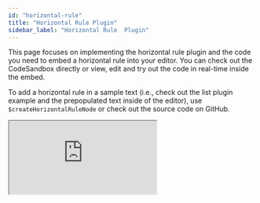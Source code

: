 ```yaml
---
id: "horizontal-rule"
title: "Horizontal Rule Plugin"
sidebar_label: "Horizontal Rule  Plugin"
---
```


This page focuses on implementing the horizontal rule plugin and the code you need to embed a horizontal rule into your editor. You can check out the CodeSandbox directly or view, edit and try out the code in real-time inside the embed. 

To add a horizontal rule in a sample text (i.e., check out the list plugin example and the prepopulated text inside of the editor), use ```$createHorizontalRuleNode``` or check out the source code on GitHub.

<iframe src="https://codesandbox.io/embed/lexical-horizontal-rule-plugin-example-t30p3t?fontsize=14&hidenavigation=1&module=/src/Editor.js,/src/plugins/HorizontalRulePlugin.ts,/src/plugins/PluginToolbar.tsx&theme=dark&view=split"
     style={{width:"100%", height:"700px", border:0, borderRadius: "4px", overflow:"hidden"}}
     title="lexical-horizontal-rule-plugin-example"
     allow="accelerometer; ambient-light-sensor; camera; encrypted-media; geolocation; gyroscope; hid; microphone; midi; payment; usb; vr; xr-spatial-tracking"
     sandbox="allow-forms allow-modals allow-popups allow-presentation allow-same-origin allow-scripts"
></iframe>

